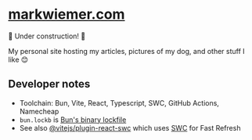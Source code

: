 # [markwiemer.com](https://markwiemer.com)

🚧 Under construction! 🚧

My personal site hosting my articles, pictures of my dog, and other stuff I like 😊

## Developer notes

- Toolchain: Bun, Vite, React, Typescript, SWC, GitHub Actions, Namecheap
- `bun.lockb` is [Bun's binary lockfile](https://bun.sh/docs/install/lockfile)
- See also [@vitejs/plugin-react-swc](https://github.com/vitejs/vite-plugin-react-swc) which uses [SWC](https://swc.rs/) for Fast Refresh
